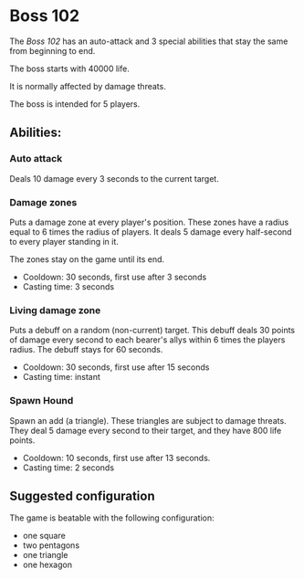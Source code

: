 # Boss 102

The *Boss 102* has an auto-attack and 3 special abilities that stay the same from beginning to end.

The boss starts with 40000 life.

It is normally affected by damage threats.

The boss is intended for 5 players.

## Abilities:

### Auto attack

Deals 10 damage every 3 seconds to the current target.

### Damage zones

Puts a damage zone at every player's position. These zones have a radius equal to 6 times the radius of players. It deals 5 damage every half-second to every player standing in it.

The zones stay on the game until its end.

- Cooldown: 30 seconds, first use after 3 seconds
- Casting time: 3 seconds

### Living damage zone

Puts a debuff on a random (non-current) target. This debuff deals 30 points of damage every second to each bearer's allys within 6 times the players radius. The debuff stays for 60 seconds.

- Cooldown: 30 seconds, first use after 15 seconds
- Casting time: instant

### Spawn Hound

Spawn an add (a triangle). These triangles are subject to damage threats. They deal 5 damage every second to their target, and they have 800 life points.

- Cooldown: 10 seconds, first use after 13 seconds.
- Casting time: 2 seconds

## Suggested configuration

The game is beatable with the following configuration:
- one square
- two pentagons
- one triangle
- one hexagon
